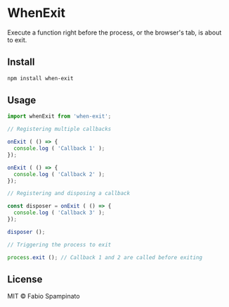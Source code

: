 # WhenExit

Execute a function right before the process, or the browser's tab, is about to exit.

## Install

```sh
npm install when-exit
```

## Usage

```ts
import whenExit from 'when-exit';

// Registering multiple callbacks

onExit ( () => {
  console.log ( 'Callback 1' );
});

onExit ( () => {
  console.log ( 'Callback 2' );
});

// Registering and disposing a callback

const disposer = onExit ( () => {
  console.log ( 'Callback 3' );
});

disposer ();

// Triggering the process to exit

process.exit (); // Callback 1 and 2 are called before exiting
```

## License

MIT © Fabio Spampinato
